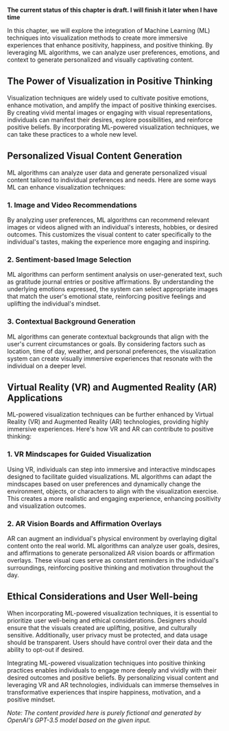 **The current status of this chapter is draft. I will finish it later when I have time**

In this chapter, we will explore the integration of Machine Learning (ML) techniques into visualization methods to create more immersive experiences that enhance positivity, happiness, and positive thinking. By leveraging ML algorithms, we can analyze user preferences, emotions, and context to generate personalized and visually captivating content.

The Power of Visualization in Positive Thinking
-----------------------------------------------

Visualization techniques are widely used to cultivate positive emotions, enhance motivation, and amplify the impact of positive thinking exercises. By creating vivid mental images or engaging with visual representations, individuals can manifest their desires, explore possibilities, and reinforce positive beliefs. By incorporating ML-powered visualization techniques, we can take these practices to a whole new level.

Personalized Visual Content Generation
--------------------------------------

ML algorithms can analyze user data and generate personalized visual content tailored to individual preferences and needs. Here are some ways ML can enhance visualization techniques:

### 1. Image and Video Recommendations

By analyzing user preferences, ML algorithms can recommend relevant images or videos aligned with an individual's interests, hobbies, or desired outcomes. This customizes the visual content to cater specifically to the individual's tastes, making the experience more engaging and inspiring.

### 2. Sentiment-based Image Selection

ML algorithms can perform sentiment analysis on user-generated text, such as gratitude journal entries or positive affirmations. By understanding the underlying emotions expressed, the system can select appropriate images that match the user's emotional state, reinforcing positive feelings and uplifting the individual's mindset.

### 3. Contextual Background Generation

ML algorithms can generate contextual backgrounds that align with the user's current circumstances or goals. By considering factors such as location, time of day, weather, and personal preferences, the visualization system can create visually immersive experiences that resonate with the individual on a deeper level.

Virtual Reality (VR) and Augmented Reality (AR) Applications
------------------------------------------------------------

ML-powered visualization techniques can be further enhanced by Virtual Reality (VR) and Augmented Reality (AR) technologies, providing highly immersive experiences. Here's how VR and AR can contribute to positive thinking:

### 1. VR Mindscapes for Guided Visualization

Using VR, individuals can step into immersive and interactive mindscapes designed to facilitate guided visualizations. ML algorithms can adapt the mindscapes based on user preferences and dynamically change the environment, objects, or characters to align with the visualization exercise. This creates a more realistic and engaging experience, enhancing positivity and visualization outcomes.

### 2. AR Vision Boards and Affirmation Overlays

AR can augment an individual's physical environment by overlaying digital content onto the real world. ML algorithms can analyze user goals, desires, and affirmations to generate personalized AR vision boards or affirmation overlays. These visual cues serve as constant reminders in the individual's surroundings, reinforcing positive thinking and motivation throughout the day.

Ethical Considerations and User Well-being
------------------------------------------

When incorporating ML-powered visualization techniques, it is essential to prioritize user well-being and ethical considerations. Designers should ensure that the visuals created are uplifting, positive, and culturally sensitive. Additionally, user privacy must be protected, and data usage should be transparent. Users should have control over their data and the ability to opt-out if desired.

Integrating ML-powered visualization techniques into positive thinking practices enables individuals to engage more deeply and vividly with their desired outcomes and positive beliefs. By personalizing visual content and leveraging VR and AR technologies, individuals can immerse themselves in transformative experiences that inspire happiness, motivation, and a positive mindset.

*Note: The content provided here is purely fictional and generated by OpenAI's GPT-3.5 model based on the given input.*
